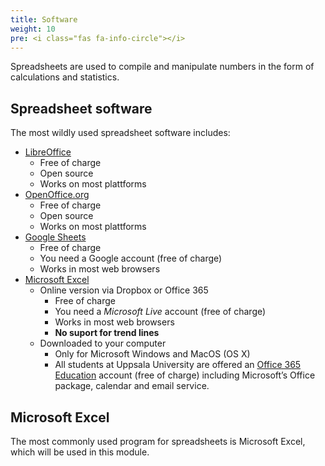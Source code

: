 ```yaml
---
title: Software
weight: 10
pre: <i class="fas fa-info-circle"></i>
---
```


Spreadsheets are used to compile and manipulate numbers in the form of
calculations and statistics.
 
## Spreadsheet software
 
The most wildly used spreadsheet software includes: 

+ [LibreOffice](https://www.libreoffice.org/)
    - Free of charge
    - Open source 
    - Works on most plattforms
+ [OpenOffice.org](https://www.openoffice.org)
   - Free of charge
   - Open source 
   - Works on most plattforms
+ [Google Sheets](https://docs.google.com/spreadsheets/)
   - Free of charge
   - You need a Google account (free of charge)
   - Works in most web browsers
+ [Microsoft Excel](https://products.office.com/en-us/excel)
   - Online version via Dropbox or Office 365
       + Free of charge
       + You need a *Microsoft Live* account (free of charge)
       + Works in most web browsers
       + **No suport for trend lines**
   - Downloaded to your computer
       + Only for Microsoft Windows and MacOS (OS X)
       + All students at Uppsala University are offered an [Office 365
         Education][365-student] account (free of charge) including Microsoft’s
         Office package, calendar and email service.

[365-student]: https://www2.uu.se/en/students/it-for-students/office-365-education

## Microsoft Excel

The most commonly used program for spreadsheets is Microsoft Excel, which will
be used in this module. 
